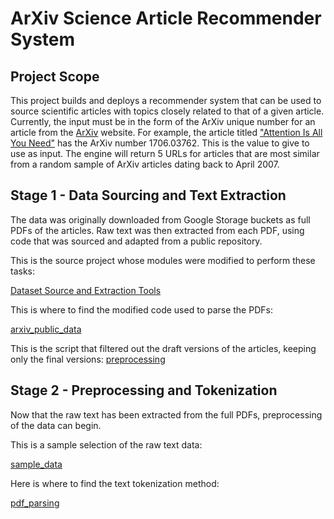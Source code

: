 ArXiv Science Article Recommender System
========================================

Project Scope
-------------

This project builds and deploys a recommender system that can be used to source scientific articles with topics closely related to that of a given article. Currently, the input must be in the form of the ArXiv unique number for an article from the [ArXiv](https://arxiv.org/) website. For example, the article titled ["Attention Is All You Need"](https://arxiv.org/pdf/1706.03762.pdf) has the ArXiv number 1706.03762. This is the value to give to use as input. The engine will return 5 URLs for articles that are most similar from a random sample of ArXiv articles dating back to April 2007.

Stage 1 - Data Sourcing and Text Extraction
-------------------------------------------

The data was originally downloaded from Google Storage buckets as full PDFs of the articles.
Raw text was then extracted from each PDF, using code that was sourced and adapted from a public repository.

This is the source project whose modules were modified to perform these tasks:

[Dataset Source and Extraction Tools](https://github.com/mattbierbaum/arxiv-public-datasets)

This is where to find the modified code used to parse the PDFs:

[arxiv_public_data](https://github.com/christianspybrook/article_recommender/tree/master/arxiv_public_data)

This is the script that filtered out the draft versions of the articles, keeping only the final versions:
[preprocessing](https://github.com/christianspybrook/article_recommender/tree/master/preprocessing)

Stage 2 - Preprocessing and Tokenization
----------------------------------------

Now that the raw text has been extracted from the full PDFs, preprocessing of the data can begin.

This is a sample selection of the raw text data:

[sample_data](https://github.com/christianspybrook/article_recommender/tree/master/sample_data)

Here is where to find the text tokenization method:

[pdf_parsing](https://github.com/christianspybrook/article_recommender/tree/master/pdf_parsing)

<!-- Algorithms, Framaeworks, and Libraries Demonstrated:
----------------------------------------------------

1. Laten Dirichlet Allocation
2. Convolutional Neural Network
3. GPU Parallelization
4. Random Forest
5. Tensorflow
6. spaCy
7. Scikit-learn
8. Joblib
9. Dask

Project Workflow:
-----------------

[Data Preprocessing](https://github.com/christianspybrook/eluvio_coding_challenge/blob/master/data_preprocessing/preprocessing.ipynb):  
&nbsp;&nbsp;&nbsp;&nbsp;- [x] Determine Business Objective  
&nbsp;&nbsp;&nbsp;&nbsp;- [x] Reduce Memory Footprint  
&nbsp;&nbsp;&nbsp;&nbsp;- [x] Feature Engineering  
[Topic Modeling](https://github.com/christianspybrook/eluvio_coding_challenge/blob/master/modeling/topic_modeling.ipynb):  
&nbsp;&nbsp;&nbsp;&nbsp;- [x] Text Tokenization Pipeline  
&nbsp;&nbsp;&nbsp;&nbsp;- [x] Latent Dirichlet Allocation  
&nbsp;&nbsp;&nbsp;&nbsp;- [x] Topic Analysis & Visualization  
[Classifier Selection](https://github.com/christianspybrook/eluvio_coding_challenge/blob/master/modeling/classification_model_selection.ipynb):  
&nbsp;&nbsp;&nbsp;&nbsp;- [x] Cross Validation Pipeline  
&nbsp;&nbsp;&nbsp;&nbsp;- [x] Analysis & Model Selection  
[Random Forest Optimization](https://github.com/christianspybrook/eluvio_coding_challenge/blob/master/modeling/rf_classifier.ipynb):  
&nbsp;&nbsp;&nbsp;&nbsp;- [x] Bayesian Hyperparameter Search  
&nbsp;&nbsp;&nbsp;&nbsp;- [x] Analysis & Final Model Selection    
&nbsp;&nbsp;&nbsp;&nbsp;- [x] Test Performance  
Coming Soon:  
&nbsp;&nbsp;&nbsp;&nbsp;- [ ] Neural Network Regression  
&nbsp;&nbsp;&nbsp;&nbsp;- [ ] Out of Memory Modifications Using Dask

In Progress...  
&nbsp;&nbsp;&nbsp;&nbsp;&nbsp;&nbsp;&nbsp;&nbsp;&nbsp;&nbsp;&nbsp;&nbsp;&nbsp;&nbsp;more coming, but ready for submission as is.
 -->